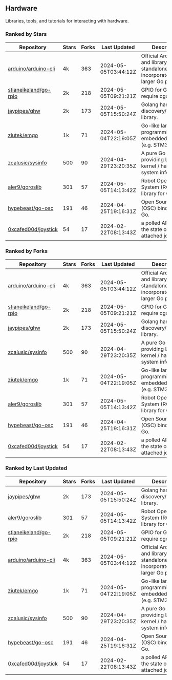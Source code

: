 ## Hardware

Libraries, tools, and tutorials for interacting with hardware.

### Ranked by Stars

| Repository | Stars | Forks | Last Updated | Description | 
|------------|-------|-------|--------------|-------------|
| [arduino/arduino-cli](https://github.com/arduino/arduino-cli) | 4k | 363 | 2024-05-05T03:44:12Z |  Official Arduino CLI and library. Can run standalone, or be incorporated into larger Go projects. |
| [stianeikeland/go-rpio](https://github.com/stianeikeland/go-rpio) | 2k | 218 | 2024-05-05T09:21:21Z |  GPIO for Go, doesn't require cgo. |
| [jaypipes/ghw](https://github.com/jaypipes/ghw) | 2k | 173 | 2024-05-05T15:50:24Z |  Golang hardware discovery/inspection library. |
| [ziutek/emgo](https://github.com/ziutek/emgo) | 1k | 71 | 2024-05-04T22:19:05Z |  Go-like language for programming embedded systems (e.g. STM32 MCU). |
| [zcalusic/sysinfo](https://github.com/zcalusic/sysinfo) | 500 | 90 | 2024-04-29T23:20:35Z |  A pure Go library providing Linux OS / kernel / hardware system information. |
| [aler9/goroslib](https://github.com/aler9/goroslib) | 301 | 57 | 2024-05-05T14:13:42Z |  Robot Operating System (ROS) library for Go. |
| [hypebeast/go-osc](https://github.com/hypebeast/go-osc) | 191 | 46 | 2024-04-25T19:16:31Z |  Open Sound Control (OSC) bindings for Go. |
| [0xcafed00d/joystick](https://github.com/0xcafed00d/joystick) | 54 | 17 | 2024-02-22T08:13:43Z |  a polled API to read the state of an attached joystick. |

### Ranked by Forks

| Repository | Stars | Forks | Last Updated | Description | 
|------------|-------|-------|--------------|-------------|
| [arduino/arduino-cli](https://github.com/arduino/arduino-cli) | 4k | 363 | 2024-05-05T03:44:12Z |  Official Arduino CLI and library. Can run standalone, or be incorporated into larger Go projects. |
| [stianeikeland/go-rpio](https://github.com/stianeikeland/go-rpio) | 2k | 218 | 2024-05-05T09:21:21Z |  GPIO for Go, doesn't require cgo. |
| [jaypipes/ghw](https://github.com/jaypipes/ghw) | 2k | 173 | 2024-05-05T15:50:24Z |  Golang hardware discovery/inspection library. |
| [zcalusic/sysinfo](https://github.com/zcalusic/sysinfo) | 500 | 90 | 2024-04-29T23:20:35Z |  A pure Go library providing Linux OS / kernel / hardware system information. |
| [ziutek/emgo](https://github.com/ziutek/emgo) | 1k | 71 | 2024-05-04T22:19:05Z |  Go-like language for programming embedded systems (e.g. STM32 MCU). |
| [aler9/goroslib](https://github.com/aler9/goroslib) | 301 | 57 | 2024-05-05T14:13:42Z |  Robot Operating System (ROS) library for Go. |
| [hypebeast/go-osc](https://github.com/hypebeast/go-osc) | 191 | 46 | 2024-04-25T19:16:31Z |  Open Sound Control (OSC) bindings for Go. |
| [0xcafed00d/joystick](https://github.com/0xcafed00d/joystick) | 54 | 17 | 2024-02-22T08:13:43Z |  a polled API to read the state of an attached joystick. |

### Ranked by Last Updated

| Repository | Stars | Forks | Last Updated | Description | 
|------------|-------|-------|--------------|-------------|
| [jaypipes/ghw](https://github.com/jaypipes/ghw) | 2k | 173 | 2024-05-05T15:50:24Z |  Golang hardware discovery/inspection library. |
| [aler9/goroslib](https://github.com/aler9/goroslib) | 301 | 57 | 2024-05-05T14:13:42Z |  Robot Operating System (ROS) library for Go. |
| [stianeikeland/go-rpio](https://github.com/stianeikeland/go-rpio) | 2k | 218 | 2024-05-05T09:21:21Z |  GPIO for Go, doesn't require cgo. |
| [arduino/arduino-cli](https://github.com/arduino/arduino-cli) | 4k | 363 | 2024-05-05T03:44:12Z |  Official Arduino CLI and library. Can run standalone, or be incorporated into larger Go projects. |
| [ziutek/emgo](https://github.com/ziutek/emgo) | 1k | 71 | 2024-05-04T22:19:05Z |  Go-like language for programming embedded systems (e.g. STM32 MCU). |
| [zcalusic/sysinfo](https://github.com/zcalusic/sysinfo) | 500 | 90 | 2024-04-29T23:20:35Z |  A pure Go library providing Linux OS / kernel / hardware system information. |
| [hypebeast/go-osc](https://github.com/hypebeast/go-osc) | 191 | 46 | 2024-04-25T19:16:31Z |  Open Sound Control (OSC) bindings for Go. |
| [0xcafed00d/joystick](https://github.com/0xcafed00d/joystick) | 54 | 17 | 2024-02-22T08:13:43Z |  a polled API to read the state of an attached joystick. |

